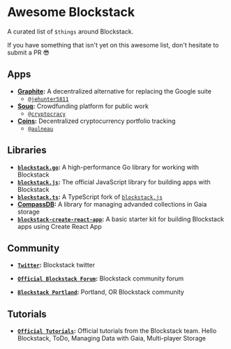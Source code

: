# Awesome Blockstack

A curated list of `$things` around Blockstack.

If you have something that isn't yet on this awesome list, don't hesitate to submit a PR :sunglasses:


## Apps

* **[Graphite](https://github.com/Graphite-Docs/graphite):** A decentralized alternative for replacing the Google suite
  * [`@jehunter5811`](https://github.com/jehunter5811)
* **[Souq](https://github.com/cryptocracy/souq):** Crowdfunding platform for public work
  * [`@cryptocracy`](https://github.com/cryptocracy)
* **[Coins](https://coinsapp.co):** Decentralized cryptocurrency portfolio tracking
  * [`@aulneau`](https://github.com/aulneau)


## Libraries

* **[`blockstack.go`](https://github.com/jackzampolin/blockstack.go):** A high-performance Go library for working with Blockstack
* **[`blockstack.js`](https://github.com/blockstack/blockstack.js):** The official JavaScript library for building apps with Blockstack
* **[`blockstack.ts`](https://github.com/ntzwrk/blockstack.ts):** A TypeScript fork of [`blockstack.js`](https//github.com/blockstack/blockstack.js)
* **[CompassDB](https://github.com/eder-ai/compass-db):** A library for managing advanded collections in Gaia storage
* **[`blockstack-create-react-app`](https://github.com/benoror/blockstack-create-react-app):** A basic starter kit for building Blockstack apps using Create React App

## Community

* **[`Twitter`](https://twitter.com/blockstack):** Blockstack twitter

* **[`Official Blockstack Forum`](https://forum.blockstack.org):** Blockstack community forum

* **[`Blockstack Portland`](https://meetup.com/blockstack-portland):** Portland, OR Blockstack community

## Tutorials

* **[`Official Tutorials`](https://blockstack.org/tutorials):** Official tutorials from the Blockstack team.  Hello Blockstack, ToDo, Managing Data with Gaia, Multi-player Storage
